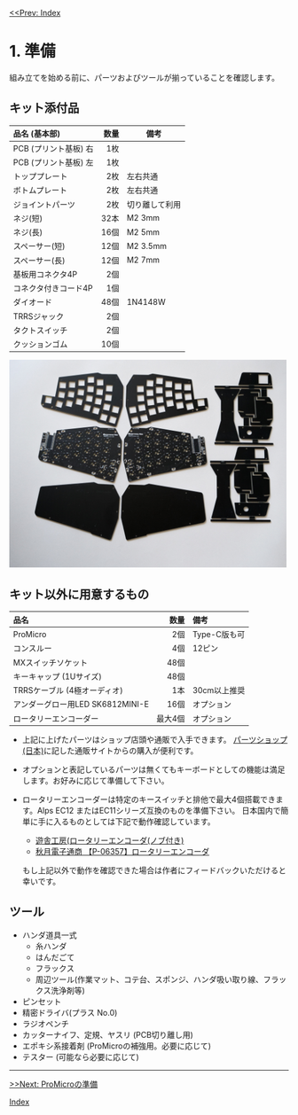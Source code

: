 [<<Prev: Index](index.md) 

# 1. 準備

組み立てを始める前に、パーツおよびツールが揃っていることを確認します。

## キット添付品

|品名 (基本部)              | 数量 |備考|
|:-------------------------|----:|----|
|PCB (プリント基板)  右     | 1枚 |  |
|PCB (プリント基板)  左     | 1枚 |  |
|トッププレート             | 2枚 | 左右共通  |
|ボトムプレート             | 2枚 | 左右共通  |
|ジョイントパーツ           | 2枚 | 切り離して利用|
|ネジ(短)                  | 32本 | M2 3mm  |
|ネジ(長)                  | 16個  | M2 5mm   |
|スペーサー(短)             | 12個 | M2 3.5mm   |
|スペーサー(長)             | 12個 |  M2 7mm  |
|基板用コネクタ4P           | 2個  |    |
|コネクタ付きコード4P       | 1個  |    |
|ダイオード                |48個  | 1N4148W  |
|TRRSジャック              |2個   |    |
|タクトスイッチ             |2個  |   |
|クッションゴム            |10個  |   |

<img src="img/fig1_1_parts.jpg" alt="img" title="プレート" width=500>

## キット以外に用意するもの

|品名                   | 数量 |備考|
|:----------------------|----:|:---|
| ProMicro              | 2個| Type-C版も可|
| コンスルー             | 4個|  12ピン|
| MXスイッチソケット       |48個|  |
 キーキャップ (1Uサイズ)  | 48個| |
 TRRSケーブル (4極オーディオ) | 1本 | 30cm以上推奨 |
 アンダーグロー用LED SK6812MINI-E |16個|オプション|
| ロータリーエンコーダー| 最大4個| オプション|

- 上記に上げたパーツはショップ店頭や通販で入手できます。  [パーツショップ(日本)](08_reference.md)に記した通販サイトからの購入が便利です。

- オプションと表記しているパーツは無くてもキーボードとしての機能は満足します。お好みに応じて準備して下さい。

- ロータリーエンコーダーは特定のキースイッチと排他で最大4個搭載できます。Alps EC12 またはEC11シリーズ互換のものを準備下さい。
日本国内で簡単に手に入るものとしては下記で動作確認しています。
   - [遊舎工房(ロータリーエンコーダ(ノブ付き)](https://shop.yushakobo.jp/collections/keyboard-parts/products/pec12r-4222f-s0024)
   - [秋月電子通商 【P-06357】ロータリーエンコーダ](https://akizukidenshi.com/catalog/g/gP-06357/)
    
   もし上記以外で動作を確認できた場合は作者にフィードバックいただけると幸いです。

## ツール
 - ハンダ道具一式
   - 糸ハンダ
   - はんだごて
   - フラックス
   - 周辺ツール(作業マット、コテ台、スポンジ、ハンダ吸い取り線、フラックス洗浄剤等)
 - ピンセット
 - 精密ドライバ(プラス No.0)
 - ラジオペンチ
 - カッターナイフ、定規、ヤスリ (PCB切り離し用) 
 - エポキシ系接着剤 (ProMicroの補強用。必要に応じて)
 - テスター  (可能なら必要に応じて)

----
[>>Next: ProMicroの準備](02_promicro.md)   

[Index](index.md)
